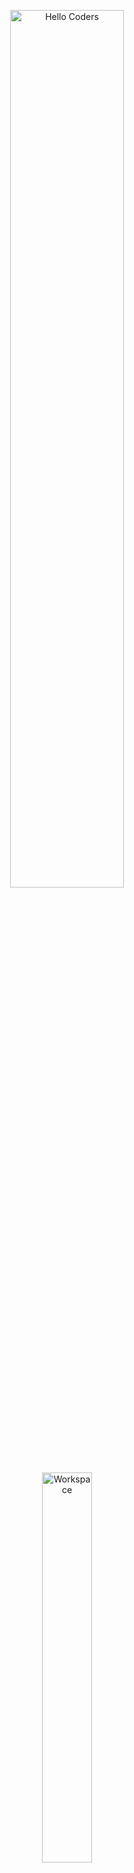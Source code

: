 <div align="center" width="50">

<img src="https://github.com/SP-XD/SP-XD/blob/main/images/hellocoders_rounded.gif?raw=true" alt="Hello Coders" width="60%"/> <br>
<img src="https://github.com/SP-XD/SP-XD/blob/main/images/dev-working_rounded.gif?raw=true" alt="Workspace"  width="40%"/><br> 

# 👋 Hi, I'm Ali Mohamed
### 💻 Backend Developer | ASP.NET Core Specialist  

</div>

---

<div align="center">

![Profile Views](https://komarev.com/ghpvc/?username=AliMohamed&style=flat&color=orange&label=PROFILE+VIEWS)
[![Linkedin Badge](https://img.shields.io/badge/-Ali%20Mohamed-blue?style=flat&logo=Linkedin&logoColor=white)](https://www.linkedin.com/in/your-link/)
[![Gmail Badge](https://img.shields.io/badge/-alimohamed.developer.contact@gmail.com-c14438?style=flat&logo=Gmail&logoColor=white)](mailto:alimohamed.developer.contact@gmail.com)

</div>

---

## 🛠️ Tech Stack  

![C#](https://img.shields.io/badge/c%23-%23239120.svg?style=flat&logo=c-sharp&logoColor=white)
![.NET](https://img.shields.io/badge/.NET-512BD4?style=flat&logo=dotnet&logoColor=white)
![ASP.NET Core](https://img.shields.io/badge/ASP.NET%20Core-5C2D91?style=flat&logo=dotnet&logoColor=white)
![Entity Framework](https://img.shields.io/badge/Entity%20Framework-512BD4?style=flat&logo=nuget&logoColor=white)
![SQL Server](https://img.shields.io/badge/SQL%20Server-CC2927?style=flat&logo=microsoftsqlserver&logoColor=white)
![RESTful API](https://img.shields.io/badge/REST%20API-02569B?style=flat&logo=swagger&logoColor=white)
![LINQ](https://img.shields.io/badge/LINQ-512BD4?style=flat&logo=dotnet&logoColor=white)

![JavaScript](https://img.shields.io/badge/JavaScript-F7DF1E?style=flat&logo=javascript&logoColor=black)
![HTML5](https://img.shields.io/badge/HTML5-E34F26?style=flat&logo=html5&logoColor=white)
![CSS3](https://img.shields.io/badge/CSS3-1572B6?style=flat&logo=css3&logoColor=white)
![Bootstrap](https://img.shields.io/badge/Bootstrap-7952B3?style=flat&logo=bootstrap&logoColor=white)

![Git](https://img.shields.io/badge/Git-F05032?style=flat&logo=git&logoColor=white)
![GitHub](https://img.shields.io/badge/GitHub-181717?style=flat&logo=github&logoColor=white)
![Visual Studio](https://img.shields.io/badge/Visual%20Studio-5C2D91?style=flat&logo=visualstudio&logoColor=white)
![VS Code](https://img.shields.io/badge/VS%20Code-0078D4?style=flat&logo=visualstudiocode&logoColor=white)
![Postman](https://img.shields.io/badge/Postman-FF6C37?style=flat&logo=postman&logoColor=white)
![Docker](https://img.shields.io/badge/Docker-2496ED?style=flat&logo=docker&logoColor=white)

---

## 📊 GitHub Stats  

<div align="center">

<img src="https://github-readme-stats.vercel.app/api?username=AliMohamed&show_icons=true&theme=github_dark&hide_border=true&count_private=true" height="180em" />
<img src="https://github-readme-stats.vercel.app/api/top-langs/?username=AliMohamed&layout=compact&theme=github_dark&hide_border=true" height="180em" />

</div>


---

## 📫 Contact Me  

- 💼 [LinkedIn](https://www.linkedin.com/in/your-link/)  
- 📧 [Email](mailto:alimohamed.developer.contact@gmail.com)  
- 🌐 [Portfolio](https://your-portfolio.com/)  

---

⭐️ From [Ali Mohamed](https://github.com/AliMohamed)
